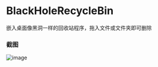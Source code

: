 # BlackHoleRecycleBin
嵌入桌面像黑洞一样的回收站程序，拖入文件或文件夹即可删除

### 截图
![image](https://raw.github.com/CuteLeon/BlackHoleRecycleBin/master/生成/截图.png)
